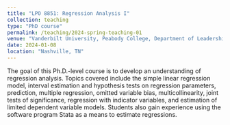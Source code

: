 ```yaml
---
title: "LPO 8851: Regression Analysis I"
collection: teaching
type: "PhD course"
permalink: /teaching/2024-spring-teaching-01
venue: "Vanderbilt University, Peabody College, Department of Leadership Policy and Organizations"
date: 2024-01-08
location: "Nashville, TN"
---
```


The goal of this Ph.D.-level course is to develop an understanding of regression analysis. Topics covered include the simple linear regression model, interval estimation and hypothesis tests on regression parameters, prediction, multiple regression, omitted variable bias, multicollinearity, joint tests of significance, regression with indicator variables, and estimation of limited dependent variable models. Students also gain experience using the software program Stata as a means to estimate regressions.